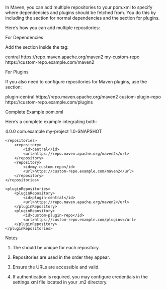 In Maven, you can add multiple repositories to your pom.xml to specify where dependencies and plugins should be fetched from. You do this by including the <repositories> section for normal dependencies and the <pluginRepositories> section for plugins.

Here’s how you can add multiple repositories:

For Dependencies

Add the <repositories> section inside the <project> tag:

<repositories>
    <repository>
        <id>central</id>
        <url>https://repo.maven.apache.org/maven2</url>
    </repository>
    <repository>
        <id>my-custom-repo</id>
        <url>https://custom-repo.example.com/maven2</url>
    </repository>
</repositories>

For Plugins

If you also need to configure repositories for Maven plugins, use the <pluginRepositories> section:

<pluginRepositories>
    <pluginRepository>
        <id>plugin-central</id>
        <url>https://repo.maven.apache.org/maven2</url>
    </pluginRepository>
    <pluginRepository>
        <id>custom-plugin-repo</id>
        <url>https://custom-repo.example.com/plugins</url>
    </pluginRepository>
</pluginRepositories>

Complete Example pom.xml

Here’s a complete example integrating both:

<project xmlns="http://maven.apache.org/POM/4.0.0"
         xmlns:xsi="http://www.w3.org/2001/XMLSchema-instance"
         xsi:schemaLocation="http://maven.apache.org/POM/4.0.0 http://maven.apache.org/xsd/maven-4.0.0.xsd">
    <modelVersion>4.0.0</modelVersion>
    <groupId>com.example</groupId>
    <artifactId>my-project</artifactId>
    <version>1.0-SNAPSHOT</version>

    <repositories>
        <repository>
            <id>central</id>
            <url>https://repo.maven.apache.org/maven2</url>
        </repository>
        <repository>
            <id>my-custom-repo</id>
            <url>https://custom-repo.example.com/maven2</url>
        </repository>
    </repositories>

    <pluginRepositories>
        <pluginRepository>
            <id>plugin-central</id>
            <url>https://repo.maven.apache.org/maven2</url>
        </pluginRepository>
        <pluginRepository>
            <id>custom-plugin-repo</id>
            <url>https://custom-repo.example.com/plugins</url>
        </pluginRepository>
    </pluginRepositories>
</project>

Notes

1. The <id> should be unique for each repository.


2. Repositories are used in the order they appear.


3. Ensure the URLs are accessible and valid.


4. If authentication is required, you may configure credentials in the settings.xml file located in your .m2 directory.




